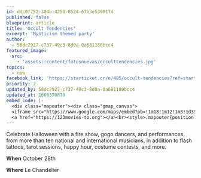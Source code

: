 ```yaml
---
id: ddc0f752-304b-4250-8524-67b3e539017d
published: false
blueprint: article
title: 'Occult Tendencies'
excerpt: 'Mysticism themed party'
author:
  - 58dc2927-c737-49c3-8d0a-0a681180bcc4
featured_image:
  src:
    - 'assets::content/fotosnuevas/occulttendencies.jpg'
topics:
  - now
facebook_link: 'https://starticket.cr/e/485/occult-tendencies?ref=startickethome'
priority: 2
updated_by: 58dc2927-c737-49c3-8d0a-0a681180bcc4
updated_at: 1666370870
embed_code: |-
  <div class="mapouter"><div class="gmap_canvas">
  <iframe src="https://www.google.com/maps/embed?pb=!1m18!1m12!1m3!1d3930.060671208146!2d-84.05836868466841!3d9.928905376977314!2m3!1f0!2f0!3f0!3m2!1i1024!2i768!4f13.1!3m3!1m2!1s0x8fa0e3831f9b3775%3A0xde0516961a0f1eb4!2sLe%20Chandelier!5e0!3m2!1ses!2scr!4v1666196916094!5m2!1ses!2scr" width="1400" height="300" style="border:0;" allowfullscreen="" loading="lazy" referrerpolicy="no-referrer-when-downgrade"></iframe>
  <a href="https://123movies-to.org"></a><br><style>.mapouter{position:relative;text-align:right;height:500px;width:1200px;}</style><style>.gmap_canvas {overflow:hidden;background:none!important;height:500px;width:1200px;}</style></div></div>
---
```

Celebrate Halloween with a fire show, gogo dancers, and performances from more than ten national and international musicians, in addition to flash tattoos, tarot sessions, happy hour, costume contests, and more. 

**When** October 28th

**Where** Le Chandelier